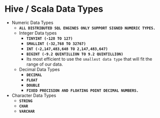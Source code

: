 # Hive / Scala Data Types
- Numeric Data Types
    - **`ALL DISTRIBUTED SQL ENGINES ONLY SUPPORT SIGNED NUMERIC TYPES.`**
    - Integer Data types
        - **`TINYINT (-128 TO 127)`**
        - **`SMALLINT (-32,768 TO 32767)`**
        - **`INT (-2,147,483,648 TO 2,147,483,647)`**
        - **`BIGINT (-9.2 QUINTILLION TO 9.2 QUINTILLION)`**
        - Its most efficient to use the `smallest data type` that will fit the range of our data.
    - Decimal Data Types
        - **`DECIMAL`**
        - **`FLOAT`**
        - **`DOUBLE`**
        - **`FIXED PRECISION AND FLOATING POINT DECIMAL NUMBERS.`**
- Character Data Types
    - **`STRING`**
    - **`CHAR`**
    - **`VARCHAR`**